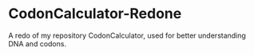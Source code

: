 # CodonCalculator-Redone
A redo of my repository CodonCalculator, used for better understanding DNA and codons.
